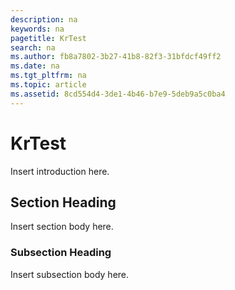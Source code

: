 ```yaml
---
description: na
keywords: na
pagetitle: KrTest
search: na
ms.author: fb8a7802-3b27-41b8-82f3-31bfdcf49ff2
ms.date: na
ms.tgt_pltfrm: na
ms.topic: article
ms.assetid: 8cd554d4-3de1-4b46-b7e9-5deb9a5c0ba4
---
```

# KrTest
Insert introduction here.

## Section Heading
Insert section body here.

### Subsection Heading
Insert subsection body here.


